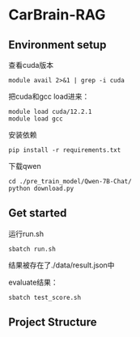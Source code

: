 # CarBrain-RAG
## **Environment setup**

查看cuda版本

```
module avail 2>&1 | grep -i cuda
```

把cuda和gcc load进来：

```
module load cuda/12.2.1
module load gcc
```

安装依赖

```
pip install -r requirements.txt
```

下载qwen

```
cd ./pre_train_model/Qwen-7B-Chat/
python download.py
```

## Get started

运行run.sh

```
sbatch run.sh
```

结果被存在了./data/result.json中

evaluate结果：

```
sbatch test_score.sh
```


## Project Structure